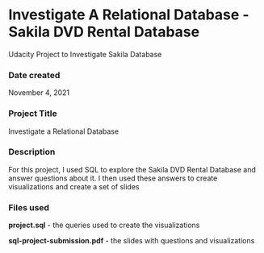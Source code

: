 # Investigate A Relational Database - Sakila DVD Rental Database
Udacity Project to Investigate Sakila Database

### Date created
November 4, 2021

### Project Title
Investigate a Relational Database

### Description
For this project, I used SQL to explore the Sakila DVD Rental Database and answer questions about it. I then used these answers to create visualizations and create a set of slides

### Files used
**project.sql** - the queries used to create the visualizations

**sql-project-submission.pdf** - the slides with questions and visualizations
